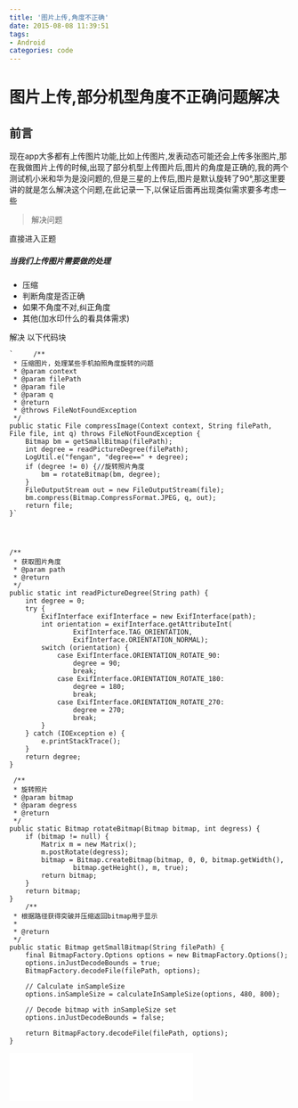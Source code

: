 ```yaml
---
title: '图片上传,角度不正确'
date: 2015-08-08 11:39:51
tags: 
- Android
categories: code
---
```

# 图片上传,部分机型角度不正确问题解决 #
## 前言 ##

现在app大多都有上传图片功能,比如上传图片,发表动态可能还会上传多张图片,那在我做图片上传的时候,出现了部分机型上传图片后,图片的角度是正确的,我的两个测试机小米和华为是没问题的,但是三星的上传后,图片是默认旋转了90°,那这里要讲的就是怎么解决这个问题,在此记录一下,以保证后面再出现类似需求要多考虑一些
<!--more-->
> 解决问题

直接进入正题
##### 当我们上传图片需要做的处理 #####
- 压缩
- 判断角度是否正确
- 如果不角度不对,纠正角度
- 其他(加水印什么的看具体需求)

解决
以下代码块
    
	`     /**
     * 压缩图片，处理某些手机拍照角度旋转的问题
     * @param context
     * @param filePath
     * @param file
     * @param q
     * @return
     * @throws FileNotFoundException
     */
    public static File compressImage(Context context, String filePath, File file, int q) throws FileNotFoundException {
        Bitmap bm = getSmallBitmap(filePath);
        int degree = readPictureDegree(filePath);
        LogUtil.e("fengan", "degree==" + degree);
        if (degree != 0) {//旋转照片角度
            bm = rotateBitmap(bm, degree);
        }
        FileOutputStream out = new FileOutputStream(file);
        bm.compress(Bitmap.CompressFormat.JPEG, q, out);
        return file;
    }`




    /**
     * 获取图片角度
     * @param path
     * @return
     */
    public static int readPictureDegree(String path) {
        int degree = 0;
        try {
            ExifInterface exifInterface = new ExifInterface(path);
            int orientation = exifInterface.getAttributeInt(
                    ExifInterface.TAG_ORIENTATION,
                    ExifInterface.ORIENTATION_NORMAL);
            switch (orientation) {
                case ExifInterface.ORIENTATION_ROTATE_90:
                    degree = 90;
                    break;
                case ExifInterface.ORIENTATION_ROTATE_180:
                    degree = 180;
                    break;
                case ExifInterface.ORIENTATION_ROTATE_270:
                    degree = 270;
                    break;
            }
        } catch (IOException e) {
            e.printStackTrace();
        }
        return degree;
    }

     /**
     * 旋转照片
     * @param bitmap
     * @param degress
     * @return
     */
    public static Bitmap rotateBitmap(Bitmap bitmap, int degress) {
        if (bitmap != null) {
            Matrix m = new Matrix();
            m.postRotate(degress);
            bitmap = Bitmap.createBitmap(bitmap, 0, 0, bitmap.getWidth(),
                    bitmap.getHeight(), m, true);
            return bitmap;
        }
        return bitmap;
    }
        /**
     * 根据路径获得突破并压缩返回bitmap用于显示
     *
     * @return
     */
    public static Bitmap getSmallBitmap(String filePath) {
        final BitmapFactory.Options options = new BitmapFactory.Options();
        options.inJustDecodeBounds = true;
        BitmapFactory.decodeFile(filePath, options);

        // Calculate inSampleSize
        options.inSampleSize = calculateInSampleSize(options, 480, 800);

        // Decode bitmap with inSampleSize set
        options.inJustDecodeBounds = false;

        return BitmapFactory.decodeFile(filePath, options);
    }

<iframe frameborder="no" border="0" marginwidth="0" marginheight="0" width=330 height=86 src="//music.163.com/outchain/player?type=2&id=490602392&auto=1&height=66"></iframe>